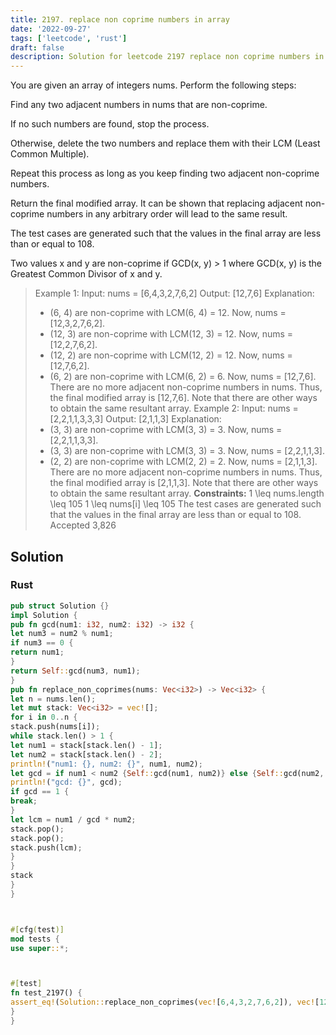 ```yaml
---
title: 2197. replace non coprime numbers in array
date: '2022-09-27'
tags: ['leetcode', 'rust']
draft: false
description: Solution for leetcode 2197 replace non coprime numbers in array
---
```



You are given an array of integers nums. Perform the following steps:



Find any two adjacent numbers in nums that are non-coprime.

If no such numbers are found, stop the process.

Otherwise, delete the two numbers and replace them with their LCM (Least Common Multiple).

Repeat this process as long as you keep finding two adjacent non-coprime numbers.

Return the final modified array. It can be shown that replacing adjacent non-coprime numbers in any arbitrary order will lead to the same result.



The test cases are generated such that the values in the final array are less than or equal to 108.



Two values x and y are non-coprime if GCD(x, y) > 1 where GCD(x, y) is the Greatest Common Divisor of x and y.







> Example 1:
> Input: nums <TeX>=</TeX> [6,4,3,2,7,6,2]
> Output: [12,7,6]
> Explanation:
> - (6, 4) are non-coprime with LCM(6, 4) <TeX>=</TeX> 12. Now, nums <TeX>=</TeX> [12,3,2,7,6,2].
> - (12, 3) are non-coprime with LCM(12, 3) <TeX>=</TeX> 12. Now, nums <TeX>=</TeX> [12,2,7,6,2].
> - (12, 2) are non-coprime with LCM(12, 2) <TeX>=</TeX> 12. Now, nums <TeX>=</TeX> [12,7,6,2].
> - (6, 2) are non-coprime with LCM(6, 2) <TeX>=</TeX> 6. Now, nums <TeX>=</TeX> [12,7,6].
> There are no more adjacent non-coprime numbers in nums.
> Thus, the final modified array is [12,7,6].
> Note that there are other ways to obtain the same resultant array.
> Example 2:
> Input: nums <TeX>=</TeX> [2,2,1,1,3,3,3]
> Output: [2,1,1,3]
> Explanation:
> - (3, 3) are non-coprime with LCM(3, 3) <TeX>=</TeX> 3. Now, nums <TeX>=</TeX> [2,2,1,1,3,3].
> - (3, 3) are non-coprime with LCM(3, 3) <TeX>=</TeX> 3. Now, nums <TeX>=</TeX> [2,2,1,1,3].
> - (2, 2) are non-coprime with LCM(2, 2) <TeX>=</TeX> 2. Now, nums <TeX>=</TeX> [2,1,1,3].
> There are no more adjacent non-coprime numbers in nums.
> Thus, the final modified array is [2,1,1,3].
> Note that there are other ways to obtain the same resultant array.
**Constraints:**
> 1 <TeX>\leq</TeX> nums.length <TeX>\leq</TeX> 105
> 1 <TeX>\leq</TeX> nums[i] <TeX>\leq</TeX> 105
> The test cases are generated such that the values in the final array are less than or equal to 108.
> Accepted
> 3,826


## Solution


### Rust
```rust
pub struct Solution {}
impl Solution {
pub fn gcd(num1: i32, num2: i32) -> i32 {
let num3 = num2 % num1;
if num3 == 0 {
return num1;
}
return Self::gcd(num3, num1);
}
pub fn replace_non_coprimes(nums: Vec<i32>) -> Vec<i32> {
let n = nums.len();
let mut stack: Vec<i32> = vec![];
for i in 0..n {
stack.push(nums[i]);
while stack.len() > 1 {
let num1 = stack[stack.len() - 1];
let num2 = stack[stack.len() - 2];
println!("num1: {}, num2: {}", num1, num2);
let gcd = if num1 < num2 {Self::gcd(num1, num2)} else {Self::gcd(num2, num1)};
println!("gcd: {}", gcd);
if gcd == 1 {
break;
}
let lcm = num1 / gcd * num2;
stack.pop();
stack.pop();
stack.push(lcm);
}
}
stack
}
}



#[cfg(test)]
mod tests {
use super::*;



#[test]
fn test_2197() {
assert_eq!(Solution::replace_non_coprimes(vec![6,4,3,2,7,6,2]), vec![12,7,6]);
}
}



```
